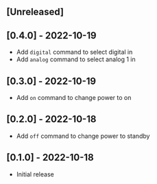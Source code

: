 ## [Unreleased]

## [0.4.0] - 2022-10-19

- Add `digital` command to select digital in
- Add `analog` command to select analog 1 in

## [0.3.0] - 2022-10-19

- Add `on` command to change power to on

## [0.2.0] - 2022-10-18

- Add `off` command to change power to standby

## [0.1.0] - 2022-10-18

- Initial release
